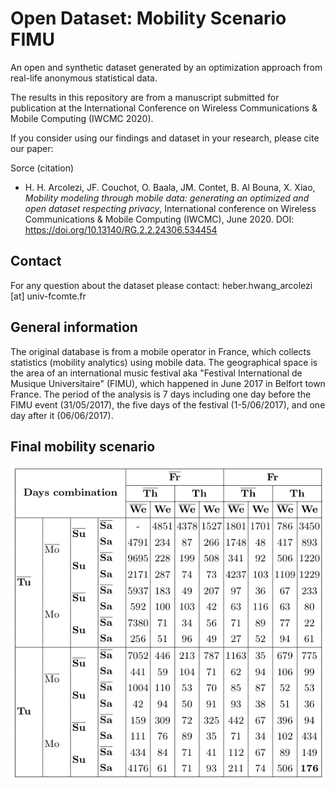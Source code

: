 # Open Dataset: Mobility Scenario FIMU


An open and synthetic dataset generated by an optimization approach from real-life anonymous statistical data.

The results in this repository are from a manuscript submitted for publication at the International Conference on Wireless Communications & Mobile Computing (IWCMC 2020).

If you consider using our findings and dataset in your research, please cite our paper:

Sorce (citation)
- H. H. Arcolezi, JF. Couchot, O. Baala, JM. Contet, B. Al Bouna, X. Xiao, *Mobility modeling through mobile data: generating an optimized and open dataset respecting privacy*, International conference on Wireless Communications & Mobile Computing (IWCMC), June 2020. DOI: https://doi.org/10.13140/RG.2.2.24306.534454

## Contact

For any question about the dataset please contact: heber.hwang_arcolezi [at] univ-fcomte.fr

## General information
The original database is from a mobile operator in France, which collects statistics (mobility analytics) using mobile data. The geographical space is the area of an international music festival aka "Festival International de Musique Universitaire" (FIMU), which happened in June 2017 in Belfort town France. The period of the analysis is 7 days including one day before the FIMU event (31/05/2017), the five days of the festival (1-5/06/2017), and one day after it (06/06/2017). 

## Final mobility scenario
![Final optimized mobility scenario](/Data/Global_MS.png)
